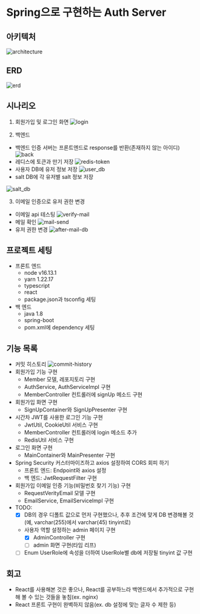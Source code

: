 # Spring으로 구현하는 Auth Server

## 아키텍처
![architecture](./docs/diag.PNG)

## ERD
![erd](./docs/erd.png)

## 시나리오

1. 회원가입 및 로그인 화면
![login](./docs/login.gif)

2. 백엔드
* 백엔드 인증 서버는 프론트엔드로 response를 반환(존재하지 않는 아이디)
![back](./docs/back.png)
* 레디스에 토큰과 만기 저장
![redis-token](./docs/redis-token.PNG)
* 사용자 DB에 유저 정보 저장
![user_db](./docs/user_db.PNG)
* salt DB에 각 유저별 salt 정보 저장

![salt_db](./docs/salt_db.PNG)

3. 이메일 인증으로 유저 권한 변경
* 이메일 api 테스팅
![verify-mail](./docs/verify-mail.PNG)
* 메일 확인
![mail-send](./docs/mail-send.PNG)
* 유저 권한 변경
![after-mail-db](./docs/after-mail-db.PNG)

## 프로젝트 세팅
* 프론트 엔드
    * node v16.13.1
    * yarn 1.22.17
    * typescript
    * react
    * package.json과 tsconfig 세팅
* 백 엔드
    * java 1.8
    * spring-boot
    * pom.xml에 dependency 세팅

## 기능 목록
* 커밋 히스토리
![commit-history](./docs/commit-history.PNG)
* 회원가입 기능 구현
    * Member 모델, 레포지토리 구현
    * AuthService, AuthServiceImpl 구현
    * MemberController 컨트롤러에 signUp 메소드 구현
* 회원가입 화면 구현
    * SignUpContainer와 SignUpPresenter 구현
* 시간차 JWT를 사용한 로그인 기능 구현
    * JwtUtil, CookieUtil 서비스 구현
    * MemberController 컨트롤러에 login 메소드 추가
    * RedisUtil 서비스 구현
* 로그인 화면 구현
    * MainContainer와 MainPresenter 구현
* Spring Security 커스터마이즈하고 axios 설정하여 CORS 회피 하기
    * 프론트 엔드: Endpoint와 axios 설정
    * 백 엔드: JwtRequestFilter 구현
* 회원가입 이메일 인증 기능(비밀번호 찾기 기능) 구현
    * RequestVerityEmail 모델 구현
    * EmailService, EmailServiceImpl 구현
* TODO: 
    * [x] DB의 경우 디폴트 값으로 먼저 구현했으나, 추후 조건에 맞게 DB 변경해볼 것(예, varchar(255)에서 varchar(45) tinyint로)
    * 사용자 역할 설정하는 admin 페이지 구현
        * [x] AdminController 구현
        * [ ] admin 화면 구현(타임 리프)
    * [ ] Enum UserRole에 속성을 더하여 UserRole별 db에 저장될 tinyint 값 구현
 
## 회고
* React를 사용해본 것은 좋으나, React를 공부하느라 백엔드에서 추가적으로 구현해 볼 수 있는 것들을 놓침(ex. nginx)
* React 프론트 구현이 완벽하지 않음(ex. db 설정에 맞는 글자 수 제한 등)